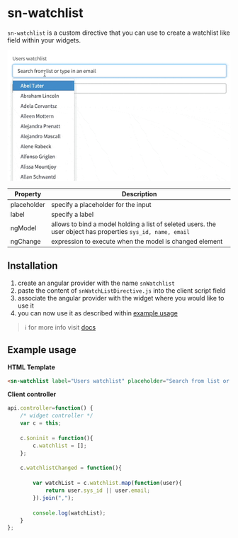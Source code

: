# sn-watchlist
`sn-watchlist` is a custom directive that you can use to create a watchlist like field within your widgets.

![watchlist in action](sn-watchlist.gif)


| Property    | Description                                                                                                  |
|-------------|--------------------------------------------------------------------------------------------------------------|
| placeholder | specify a placeholder for the input          |
| label       | specify a label                                                                                              |
| ngModel     | allows to bind a model holding a list of seleted users. the user object has properties `sys_id, name, email` |
| ngChange    | expression to execute when the model is changed element                                                                             |

## Installation
1. create an angular provider with the name `snWatchlist` 
2. paste the content of `snWatchListDirective.js` into the client script field
3. associate the angular provider with the widget where you would like to use it
4. you can now use it as described within [example usage](#example-usage)

> :information_source: for more info visit [docs](https://docs.servicenow.com/bundle/rome-servicenow-platform/page/build/service-portal/task/angular-providers.html)

## Example usage

**HTML Template**
```html
<sn-watchlist label="Users watchlist" placeholder="Search from list or type in an email" ng-model="c.watchlist" ng-change="c.watchlistChanged()"></sn-watchlist>
```

**Client controller**
```javascript
api.controller=function() {
	/* widget controller */
	var c = this;

    c.$oninit = function(){
        c.watchlist = [];
    };

	c.watchlistChanged = function(){
		
		var watchList = c.watchlist.map(function(user){
			return user.sys_id || user.email;
		}).join(",");
		
		console.log(watchList);
	}
};
```
